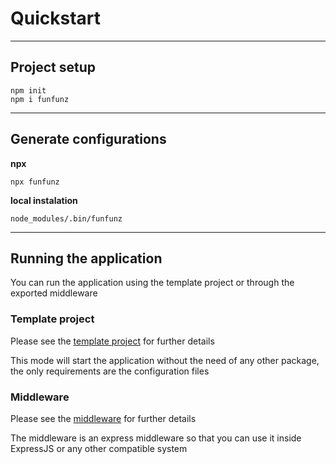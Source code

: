 # Quickstart
---

## Project setup

```
npm init
npm i funfunz
```
---

## Generate configurations

**npx**
```
npx funfunz
```

**local instalation**
```
node_modules/.bin/funfunz
```
---

## Running the application

You can run the application using the template project or through the exported middleware

### Template project

Please see the [template project](usage/template.md) for further details

This mode will start the application without the need of any other package, the only requirements are the configuration files

### Middleware

Please see the [middleware](usage/middleware.md) for further details

The middleware is an express middleware so that you can use it inside ExpressJS or any other compatible system